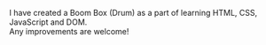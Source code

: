 I have created a Boom Box (Drum) as a part of learning HTML, CSS, JavaScript and DOM.  
Any improvements are welcome!
